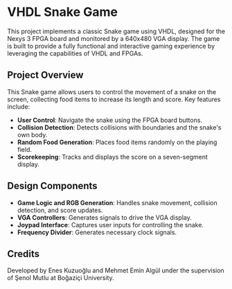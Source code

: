 # VHDL Snake Game

This project implements a classic Snake game using VHDL, designed for the Nexys 3 FPGA board and monitored by a 640x480 VGA display. The game is built to provide a fully functional and interactive gaming experience by leveraging the capabilities of VHDL and FPGAs.

## Project Overview

This Snake game allows users to control the movement of a snake on the screen, collecting food items to increase its length and score. Key features include:

- **User Control**: Navigate the snake using the FPGA board buttons.
- **Collision Detection**: Detects collisions with boundaries and the snake's own body.
- **Random Food Generation**: Places food items randomly on the playing field.
- **Scorekeeping**: Tracks and displays the score on a seven-segment display.

## Design Components

- **Game Logic and RGB Generation**: Handles snake movement, collision detection, and score updates.
- **VGA Controllers**: Generates signals to drive the VGA display.
- **Joypad Interface**: Captures user inputs for controlling the snake.
- **Frequency Divider**: Generates necessary clock signals.

## Credits
Developed by Enes Kuzuoğlu and Mehmet Emin Algül under the supervision of Şenol Mutlu at Boğaziçi University.
